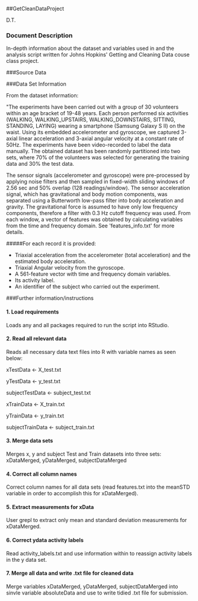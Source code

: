 ##GetCleanDataProject

D.T.

### Document Description

In-depth information about the dataset and variables used in and the analysis script written for Johns Hopkins' Getting and Cleaning Data couse class project.

###Source Data


###Data Set Information

From the dataset information:

"The experiments have been carried out with a group of 30 volunteers within an age bracket of 19-48 years. Each person performed six activities (WALKING, WALKING_UPSTAIRS, WALKING_DOWNSTAIRS, SITTING, STANDING, LAYING) wearing a smartphone (Samsung Galaxy S II) on the waist. Using its embedded accelerometer and gyroscope, we captured 3-axial linear acceleration and 3-axial angular velocity at a constant rate of 50Hz. The experiments have been video-recorded to label the data manually. The obtained dataset has been randomly partitioned into two sets, where 70% of the volunteers was selected for generating the training data and 30% the test data. 

The sensor signals (accelerometer and gyroscope) were pre-processed by applying noise filters and then sampled in fixed-width sliding windows of 2.56 sec and 50% overlap (128 readings/window). The sensor acceleration signal, which has gravitational and body motion components, was separated using a Butterworth low-pass filter into body acceleration and gravity. The gravitational force is assumed to have only low frequency components, therefore a filter with 0.3 Hz cutoff frequency was used. From each window, a vector of features was obtained by calculating variables from the time and frequency domain. See 'features_info.txt' for more details. 

#####For each record it is provided:

- Triaxial acceleration from the accelerometer (total acceleration) and the estimated body acceleration.
- Triaxial Angular velocity from the gyroscope. 
- A 561-feature vector with time and frequency domain variables. 
- Its activity label. 
- An identifier of the subject who carried out the experiment.

###Further information/instructions

#### 1. Load requirements

Loads any and all packages required to run the script into RStudio.

#### 2. Read all relevant data
Reads all necessary data text files into R with variable names as seen below:

xTestData <- X_test.txt

yTestData <- y_test.txt

subjectTestData <- subject_test.txt

xTrainData <- X_train.txt

yTrainData <- y_train.txt

subjectTrainData <- subject_train.txt

#### 3. Merge data sets

Merges x, y and subject Test and Train datasets into three sets: xDataMerged, yDataMerged, subjectDataMerged

#### 4. Correct all column names

Correct column names for all data sets (read features.txt into the meanSTD variable in order to accomplish this for xDataMerged).

#### 5. Extract measurements for xData

User grepl to extract only mean and standard deviation measurements for xDataMerged.

#### 6. Correct ydata activity labels

Read activity_labels.txt and use information within to reassign activity labels in the y data set.

#### 7. Merge all data and write .txt file for cleaned data

Merge variables xDataMerged, yDataMerged, subjectDataMerged into sinvle variable absoluteData and use to write tidied .txt file for submission.


